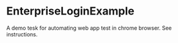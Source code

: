 # EnterpriseLoginExample

A demo tesk for automating web app test in chrome browser.
See instructions.
